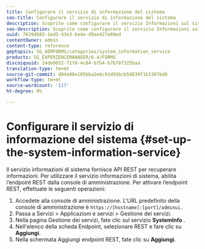 ```yaml
---
title: Configurare il servizio di informazione del sistema
seo-title: Configurare il servizio di informazione del sistema
description: Scoprite come configurare il servizio Informazioni sul sistema.
seo-description: Scoprite come configurare il servizio Informazioni sul sistema.
uuid: 7639d683-1ed5-43e3-be4e-d9ae427e88ed
contentOwner: admin
content-type: reference
geptopics: SG_AEMFORMS/categories/system_information_service
products: SG_EXPERIENCEMANAGER/6.4/FORMS
discoiquuid: 14de0652-717d-4c84-b7b4-b7b78f325baa
translation-type: tm+mt
source-git-commit: d04e08e105bba2e6c92d93bcb58839f1b5307bd8
workflow-type: tm+mt
source-wordcount: '117'
ht-degree: 0%

---
```



# Configurare il servizio di informazione del sistema {#set-up-the-system-information-service}

Il servizio informazioni di sistema fornisce API REST per recuperare informazioni. Per utilizzare il servizio informazioni di sistema, abilita l’endpoint REST dalla console di amministrazione. Per attivare l’endpoint REST, effettuate le seguenti operazioni:

1. Accedete alla console di amministrazione. L&#39;URL predefinito della console di amministrazione è `https://[hostname]:[port]/adminui.`
1. Passa a Servizi > Applicazioni e servizi > Gestione dei servizi.
1. Nella pagina Gestione dei servizi, fate clic sul servizio **SystemInfo** .
1. Nell&#39;elenco della scheda Endpoint, selezionare REST e fare clic su **Aggiungi**.
1. Nella schermata Aggiungi endpoint REST, fate clic su **Aggiungi**.

